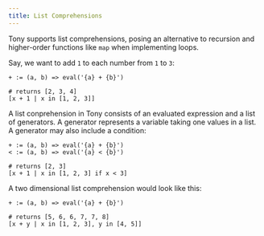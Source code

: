 ```yaml
---
title: List Comprehensions
---
```


Tony supports list comprehensions, posing an alternative to recursion and higher-order functions like `map` when implementing loops.

Say, we want to add `1` to each number from `1` to `3`:

```tn
+ := (a, b) => eval('{a} + {b}')

# returns [2, 3, 4]
[x + 1 | x in [1, 2, 3]]
```

A list conprehension in Tony consists of an evaluated expression and a list of generators. A generator represents a variable taking one values in a list. A generator may also include a condition:

```tn
+ := (a, b) => eval('{a} + {b}')
< := (a, b) => eval('{a} < {b}')

# returns [2, 3]
[x + 1 | x in [1, 2, 3] if x < 3]
```

A two dimensional list comprehension would look like this:

```tn
+ := (a, b) => eval('{a} + {b}')

# returns [5, 6, 6, 7, 7, 8]
[x + y | x in [1, 2, 3], y in [4, 5]]
```
